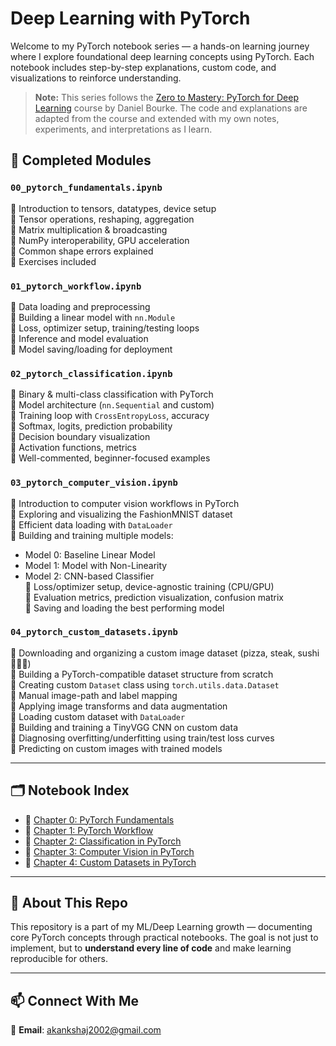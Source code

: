 #  Deep Learning with PyTorch

Welcome to my PyTorch notebook series — a hands-on learning journey where I explore foundational deep learning concepts using PyTorch. Each notebook includes step-by-step explanations, custom code, and visualizations to reinforce understanding.

>  **Note:** This series follows the [Zero to Mastery: PyTorch for Deep Learning](https://www.learnpytorch.io/) course by Daniel Bourke. The code and explanations are adapted from the course and extended with my own notes, experiments, and interpretations as I learn.  



## 📘 Completed Modules

### `00_pytorch_fundamentals.ipynb`
🔹 Introduction to tensors, datatypes, device setup  
🔹 Tensor operations, reshaping, aggregation  
🔹 Matrix multiplication & broadcasting  
🔹 NumPy interoperability, GPU acceleration  
🔹 Common shape errors explained  
🔹 Exercises included

### `01_pytorch_workflow.ipynb`
🔹 Data loading and preprocessing  
🔹 Building a linear model with `nn.Module`  
🔹 Loss, optimizer setup, training/testing loops  
🔹 Inference and model evaluation  
🔹 Model saving/loading for deployment  

### `02_pytorch_classification.ipynb`
🔹 Binary & multi-class classification with PyTorch  
🔹 Model architecture (`nn.Sequential` and custom)  
🔹 Training loop with `CrossEntropyLoss`, accuracy  
🔹 Softmax, logits, prediction probability  
🔹 Decision boundary visualization  
🔹 Activation functions, metrics  
🔹 Well-commented, beginner-focused examples

### `03_pytorch_computer_vision.ipynb`
🔹 Introduction to computer vision workflows in PyTorch  
🔹 Exploring and visualizing the FashionMNIST dataset  
🔹 Efficient data loading with `DataLoader`  
🔹 Building and training multiple models:
  - Model 0: Baseline Linear Model  
  - Model 1: Model with Non-Linearity  
  - Model 2: CNN-based Classifier  
🔹 Loss/optimizer setup, device-agnostic training (CPU/GPU)  
🔹 Evaluation metrics, prediction visualization, confusion matrix  
🔹 Saving and loading the best performing model

### `04_pytorch_custom_datasets.ipynb`
🔹 Downloading and organizing a custom image dataset (pizza, steak, sushi 🍕🥩🍣)  
🔹 Building a PyTorch-compatible dataset structure from scratch  
🔹 Creating custom `Dataset` class using `torch.utils.data.Dataset`  
🔹 Manual image-path and label mapping  
🔹 Applying image transforms and data augmentation  
🔹 Loading custom dataset with `DataLoader`  
🔹 Building and training a TinyVGG CNN on custom data  
🔹 Diagnosing overfitting/underfitting using train/test loss curves  
🔹 Predicting on custom images with trained models

---

## 🗂 Notebook Index

- 📒 [Chapter 0: PyTorch Fundamentals](00_pytorch_fundamentals.ipynb)  
- 📒 [Chapter 1: PyTorch Workflow](01_pytorch_workflow.ipynb)  
- 📒 [Chapter 2: Classification in PyTorch](02_pytorch_classification.ipynb)  
- 📒 [Chapter 3: Computer Vision in PyTorch](03_pytorch_computer_vision.ipynb)  
- 📒 [Chapter 4: Custom Datasets in PyTorch](04_pytorch_custom_dataset.ipynb)

---

## 🌱 About This Repo

This repository is a part of my ML/Deep Learning growth — documenting core PyTorch concepts through practical notebooks. The goal is not just to implement, but to **understand every line of code** and make learning reproducible for others.

---

## 📫 Connect With Me

📧 **Email**: akankshaj2002@gmail.com  
